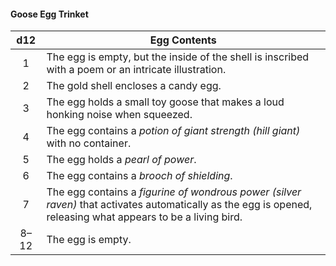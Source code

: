 #### Goose Egg Trinket
|  d12 | Egg Contents                                                                                                                                                  |
|:----:|---------------------------------------------------------------------------------------------------------------------------------------------------------------|
|   1  | The egg is empty, but the inside of the shell is inscribed with a poem or an intricate illustration.                                                          |
|   2  | The gold shell encloses a candy egg.                                                                                                                          |
|   3  | The egg holds a small toy goose that makes a loud honking noise when squeezed.                                                                                |
|   4  | The egg contains a *potion of giant strength (hill giant)* with no container.                                                                                 |
|   5  | The egg holds a *pearl of power*.                                                                                                                             |
|   6  | The egg contains a *brooch of shielding*.                                                                                                                     |
|   7  | The egg contains a *figurine of wondrous power (silver raven)* that activates automatically as the egg is opened, releasing what appears to be a living bird. |
| 8–12 | The egg is empty.                                                                                                                                             |